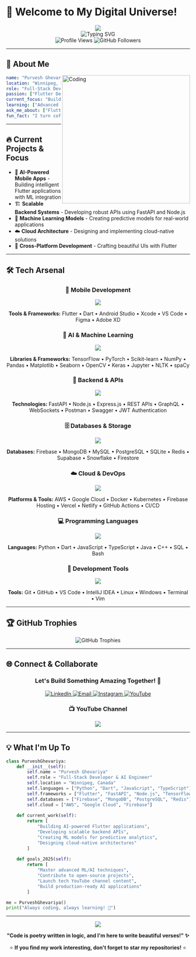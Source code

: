 # 👋 Welcome to My Digital Universe!

<div align="center">
  <img src="https://capsule-render.vercel.app/api?type=waving&height=200&color=gradient&customColorList=6,11,20&text=Purvesh%20Ghevariya&fontSize=40&fontColor=fff&animation=twinkling&fontAlignY=35&desc=Flutter%20•%20AI%20•%20Backend%20Developer&descAlignY=55&descSize=18"/>
</div>

<div align="center">
  <img src="https://readme-typing-svg.herokuapp.com?font=Fira+Code&weight=600&size=28&pause=1000&color=2196F3&center=true&vCenter=true&random=false&width=600&lines=Full-Stack+Flutter+Developer;AI+%26+Machine+Learning+Engineer;Backend+API+Architect;Cloud+Solutions+Developer" alt="Typing SVG" />
</div>

<div align="center">
  <img src="https://komarev.com/ghpvc/?username=purveshghevariya&label=Profile%20Views&color=2196F3&style=for-the-badge&labelColor=1a1a1a" alt="Profile Views" />
  <img src="https://img.shields.io/github/followers/purveshghevariya?label=Followers&style=for-the-badge&color=2196F3&labelColor=1a1a1a" alt="GitHub Followers" />
</div>

---

## 🚀 About Me

<img align="right" alt="Coding" width="350" src="https://cdn.dribbble.com/users/1162077/screenshots/3848914/programmer.gif"/>

```yaml
name: "Purvesh Ghevariya"
location: "Winnipeg, Manitoba, Canada 🍁"
role: "Full-Stack Developer & AI Engineer"
passion: ["Flutter Development", "AI/ML", "Backend APIs", "Cloud Architecture"]
current_focus: "Building scalable AI-powered mobile applications"
learning: ["Advanced ML Algorithms", "Cloud-Native Architecture", "DevOps"]
ask_me_about: ["Flutter", "Python", "FastAPI", "Firebase", "AI/ML", "System Design"]
fun_fact: "I turn coffee into code and ideas into reality! ☕→💻"
```

---

## 🔥 Current Projects & Focus

- 🤖 **AI-Powered Mobile Apps** - Building intelligent Flutter applications with ML integration
- 🏗️ **Scalable Backend Systems** - Developing robust APIs using FastAPI and Node.js
- 🧠 **Machine Learning Models** - Creating predictive models for real-world applications
- ☁️ **Cloud Architecture** - Designing and implementing cloud-native solutions
- 📱 **Cross-Platform Development** - Crafting beautiful UIs with Flutter

---

## 🛠️ Tech Arsenal

<div align="center">

### 📱 Mobile Development
<img src="https://skillicons.dev/icons?i=flutter,dart,androidstudio,xcode,figma,github&theme=dark" />

**Tools & Frameworks:** Flutter • Dart • Android Studio • Xcode • VS Code • Figma • Adobe XD

### 🤖 AI & Machine Learning  
<img src="https://skillicons.dev/icons?i=python,tensorflow,pytorch&theme=dark" />

**Libraries & Frameworks:** TensorFlow • PyTorch • Scikit-learn • NumPy • Pandas • Matplotlib • Seaborn • OpenCV • Keras • Jupyter • NLTK • spaCy

### 🔧 Backend & APIs
<img src="https://skillicons.dev/icons?i=nodejs,fastapi,express,postman&theme=dark" />

**Technologies:** FastAPI • Node.js • Express.js • REST APIs • GraphQL • WebSockets • Postman • Swagger • JWT Authentication

### 🗄️ Databases & Storage
<img src="https://skillicons.dev/icons?i=firebase,mongodb,mysql,postgresql,redis&theme=dark" />

**Databases:** Firebase • MongoDB • MySQL • PostgreSQL • SQLite • Redis • Supabase • Snowflake • Firestore

### ☁️ Cloud & DevOps
<img src="https://skillicons.dev/icons?i=aws,gcp,docker,kubernetes&theme=dark" />

**Platforms & Tools:** AWS • Google Cloud • Docker • Kubernetes • Firebase Hosting • Vercel • Netlify • GitHub Actions • CI/CD

### 💻 Programming Languages
<img src="https://skillicons.dev/icons?i=python,dart,javascript,typescript,java,cpp&theme=dark" />

**Languages:** Python • Dart • JavaScript • TypeScript • Java • C++ • SQL • Bash

### 🔨 Development Tools
<img src="https://skillicons.dev/icons?i=git,github,vscode,linux,windows&theme=dark" />

**Tools:** Git • GitHub • VS Code • IntelliJ IDEA • Linux • Windows • Terminal • Vim

</div>

---



## 🏆 GitHub Trophies

<div align="center">
  <img src="https://github-profile-trophy.vercel.app/?username=purveshghevariya&theme=tokyonight&no-frame=true&no-bg=false&margin-w=4&row=2&column=4" alt="GitHub Trophies"/>
</div>

---

## 🌐 Connect & Collaborate

<div align="center">
  
### Let's Build Something Amazing Together! 🚀

<a href="https://www.linkedin.com/in/purvesh-ghevariya/" target="_blank">
  <img src="https://img.shields.io/badge/LinkedIn-0077B5?style=for-the-badge&logo=linkedin&logoColor=white" alt="LinkedIn"/>
</a>
<a href="mailto:purveshghevariya77@gmail.com">
  <img src="https://img.shields.io/badge/Email-D14836?style=for-the-badge&logo=gmail&logoColor=white" alt="Email"/>
</a>
<a href="https://www.instagram.com/purvesh.ghevariya/" target="_blank">
  <img src="https://img.shields.io/badge/Instagram-E4405F?style=for-the-badge&logo=instagram&logoColor=white" alt="Instagram"/>
</a>
<a href="https://www.youtube.com/channel/UC02c0ksNIBrU3i3Hn3jVqmA" target="_blank">
  <img src="https://img.shields.io/badge/YouTube-FF0000?style=for-the-badge&logo=youtube&logoColor=white" alt="YouTube"/>
</a>

### 📺 YouTube Channel

<a href="https://www.youtube.com/channel/UC02c0ksNIBrU3i3Hn3jVqmA" target="_blank">
  <img src="https://img.shields.io/youtube/channel/subscribers/UC02c0ksNIBrU3i3Hn3jVqmA?style=for-the-badge&logo=youtube&logoColor=white&color=FF0000&labelColor=1a1a1a&label=Subscribe%20for%20Tech%20Content"/>
</a>

</div>

---

## 💡 What I'm Up To

```python
class PurveshGhevariya:
    def __init__(self):
        self.name = "Purvesh Ghevariya"
        self.role = "Full-Stack Developer & AI Engineer"
        self.location = "Winnipeg, Canada"
        self.languages = ["Python", "Dart", "JavaScript", "TypeScript"]
        self.frameworks = ["Flutter", "FastAPI", "Node.js", "TensorFlow"]
        self.databases = ["Firebase", "MongoDB", "PostgreSQL", "Redis"]
        self.cloud = ["AWS", "Google Cloud", "Firebase"]
        
    def current_work(self):
        return [
            "Building AI-powered Flutter applications",
            "Developing scalable backend APIs",
            "Creating ML models for predictive analytics",
            "Designing cloud-native architectures"
        ]
    
    def goals_2025(self):
        return [
            "Master advanced ML/AI techniques",
            "Contribute to open-source projects",
            "Launch tech YouTube channel content",
            "Build production-ready AI applications"
        ]

me = PurveshGhevariya()
print("Always coding, always learning! 🚀")
```

---

<div align="center">
  <img src="https://capsule-render.vercel.app/api?type=waving&height=100&color=gradient&customColorList=6,11,20&section=footer"/>
  
  **"Code is poetry written in logic, and I'm here to write beautiful verses!" ✨**
  
  ⭐ **If you find my work interesting, don't forget to star my repositories!** ⭐
</div>
